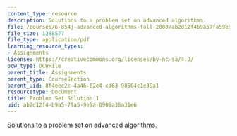 ```yaml
---
content_type: resource
description: Solutions to a problem set on advanced algorithms.
file: /courses/6-854j-advanced-algorithms-fall-2008/ab2d12f4b9a57fa59e9a0909a36a31e6_solution1.pdf
file_size: 1288577
file_type: application/pdf
learning_resource_types:
- Assignments
license: https://creativecommons.org/licenses/by-nc-sa/4.0/
ocw_type: OCWFile
parent_title: Assignments
parent_type: CourseSection
parent_uid: 8f4eec2c-4a46-62e4-cd63-98504c1e39a1
resourcetype: Document
title: Problem Set Solution 1
uid: ab2d12f4-b9a5-7fa5-9e9a-0909a36a31e6
---
```

Solutions to a problem set on advanced algorithms.